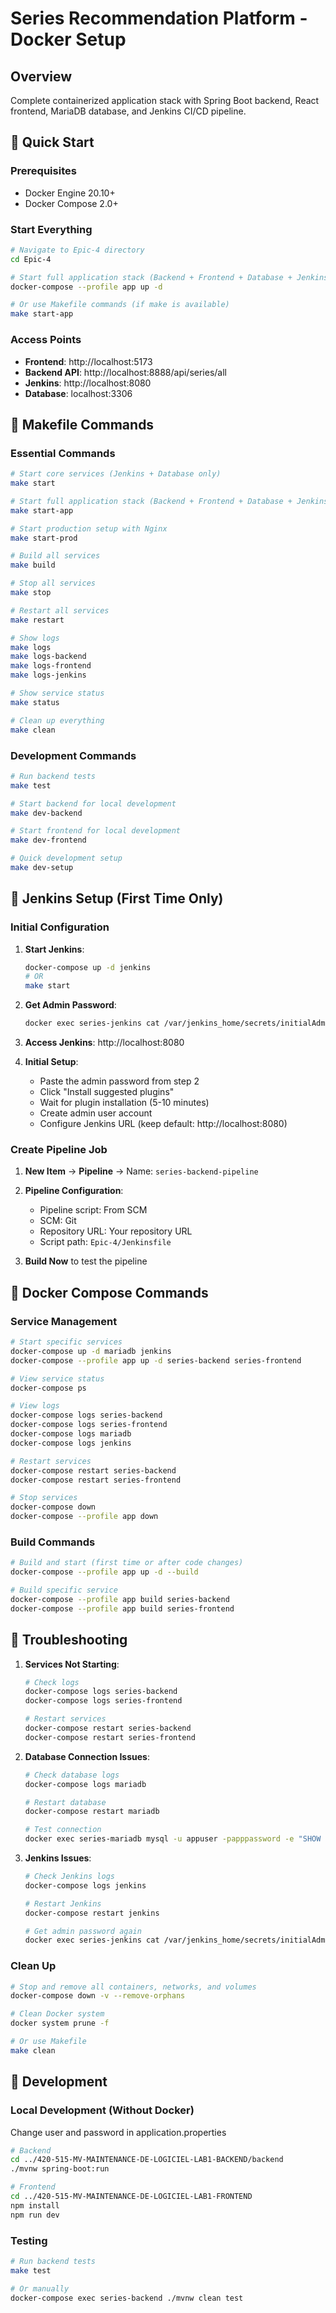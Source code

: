 # Series Recommendation Platform - Docker Setup

## Overview

Complete containerized application stack with Spring Boot backend, React frontend, MariaDB database, and Jenkins CI/CD pipeline.

## 🚀 Quick Start

### Prerequisites
- Docker Engine 20.10+
- Docker Compose 2.0+

### Start Everything

```bash
# Navigate to Epic-4 directory
cd Epic-4

# Start full application stack (Backend + Frontend + Database + Jenkins)
docker-compose --profile app up -d

# Or use Makefile commands (if make is available)
make start-app
```

### Access Points
- **Frontend**: http://localhost:5173
- **Backend API**: http://localhost:8888/api/series/all
- **Jenkins**: http://localhost:8080
- **Database**: localhost:3306

## 🔧 Makefile Commands

### Essential Commands

```bash
# Start core services (Jenkins + Database only)
make start

# Start full application stack (Backend + Frontend + Database + Jenkins)
make start-app

# Start production setup with Nginx
make start-prod

# Build all services
make build

# Stop all services
make stop

# Restart all services
make restart

# Show logs
make logs
make logs-backend
make logs-frontend
make logs-jenkins

# Show service status
make status

# Clean up everything
make clean
```

### Development Commands

```bash
# Run backend tests
make test

# Start backend for local development
make dev-backend

# Start frontend for local development
make dev-frontend

# Quick development setup
make dev-setup
```

## 🔄 Jenkins Setup (First Time Only)

### Initial Configuration

1. **Start Jenkins**:
   ```bash
   docker-compose up -d jenkins
   # OR
   make start
   ```

2. **Get Admin Password**:
   ```bash
   docker exec series-jenkins cat /var/jenkins_home/secrets/initialAdminPassword
   ```

3. **Access Jenkins**: http://localhost:8080

4. **Initial Setup**:
   - Paste the admin password from step 2
   - Click "Install suggested plugins"
   - Wait for plugin installation (5-10 minutes)
   - Create admin user account
   - Configure Jenkins URL (keep default: http://localhost:8080)

### Create Pipeline Job

1. **New Item** → **Pipeline** → Name: `series-backend-pipeline`

2. **Pipeline Configuration**:
   - Pipeline script: From SCM
   - SCM: Git
   - Repository URL: Your repository URL
   - Script path: `Epic-4/Jenkinsfile`

3. **Build Now** to test the pipeline

## 🐳 Docker Compose Commands

### Service Management

```bash
# Start specific services
docker-compose up -d mariadb jenkins
docker-compose --profile app up -d series-backend series-frontend

# View service status
docker-compose ps

# View logs
docker-compose logs series-backend
docker-compose logs series-frontend
docker-compose logs mariadb
docker-compose logs jenkins

# Restart services
docker-compose restart series-backend
docker-compose restart series-frontend

# Stop services
docker-compose down
docker-compose --profile app down
```

### Build Commands

```bash
# Build and start (first time or after code changes)
docker-compose --profile app up -d --build

# Build specific service
docker-compose --profile app build series-backend
docker-compose --profile app build series-frontend
```

## 🚨 Troubleshooting
1. **Services Not Starting**:
   ```bash
   # Check logs
   docker-compose logs series-backend
   docker-compose logs series-frontend
   
   # Restart services
   docker-compose restart series-backend
   docker-compose restart series-frontend
   ```

2. **Database Connection Issues**:
   ```bash
   # Check database logs
   docker-compose logs mariadb
   
   # Restart database
   docker-compose restart mariadb
   
   # Test connection
   docker exec series-mariadb mysql -u appuser -papppassword -e "SHOW DATABASES;"
   ```

4. **Jenkins Issues**:
   ```bash
   # Check Jenkins logs
   docker-compose logs jenkins
   
   # Restart Jenkins
   docker-compose restart jenkins
   
   # Get admin password again
   docker exec series-jenkins cat /var/jenkins_home/secrets/initialAdminPassword
   ```

### Clean Up

```bash
# Stop and remove all containers, networks, and volumes
docker-compose down -v --remove-orphans

# Clean Docker system
docker system prune -f

# Or use Makefile
make clean
```

## 🔧 Development

### Local Development (Without Docker)
Change user and password in application.properties
```bash
# Backend
cd ../420-515-MV-MAINTENANCE-DE-LOGICIEL-LAB1-BACKEND/backend
./mvnw spring-boot:run

# Frontend
cd ../420-515-MV-MAINTENANCE-DE-LOGICIEL-LAB1-FRONTEND
npm install
npm run dev
```

### Testing

```bash
# Run backend tests
make test

# Or manually
docker-compose exec series-backend ./mvnw clean test
```

